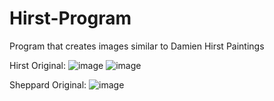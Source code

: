 # Hirst-Program
Program that creates images similar to Damien Hirst Paintings

Hirst Original:
![image](https://github.com/ZSheppard/Hirst-Program/assets/77692349/943b1d7e-142c-468a-99f4-ed3ea3e14827)
![image](https://github.com/ZSheppard/Hirst-Program/assets/77692349/6bea2480-f3dd-4707-84e1-fd408bdb4230)

Sheppard Original:
![image](https://github.com/ZSheppard/Hirst-Program/assets/77692349/fb310ab0-62f0-4a10-96cf-5003a1e9add8)

